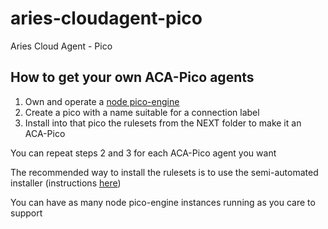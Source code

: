 # aries-cloudagent-pico
Aries Cloud Agent - Pico

## How to get your own ACA-Pico agents

1. Own and operate a [node pico-engine](https://github.com/Picolab/pico-engine/tree/master/packages/pico-engine)
1. Create a pico with a name suitable for a connection label
1. Install into that pico the rulesets from the NEXT folder to make it an ACA-Pico

You can repeat steps 2 and 3 for each ACA-Pico agent you want

The recommended way to install the rulesets is to use the semi-automated installer (instructions [here](https://github.com/Picolab/aries-cloudagent-pico/tree/master/NEXT#semi-automating-ruleset-installation))

You can have as many node pico-engine instances running as you care to support
